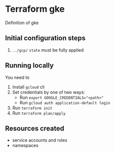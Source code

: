 # Terraform gke
Definition of gke 

## Initial configuration steps

1. `../gcp/` `state` must be fully applied


## Running locally

You need to
1. Install `gcloud` cli
2. Set credentials by one of two ways:
    - Run `export GOOGLE_CREDENTIALS="<path>"`
    - Run `gcloud auth application-default login`
3. Run `terraform init`
4. Run `terraform plan/apply`


## Resources created
* service accounts and roles
* namespaces
